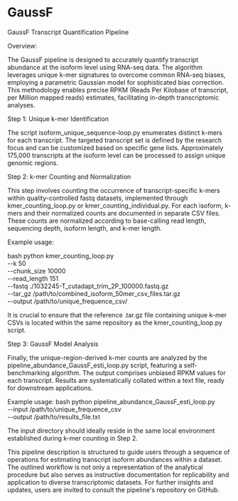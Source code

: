 # GaussF
GaussF Transcript Quantification Pipeline

Overview:

The GaussF pipeline is designed to accurately quantify transcript abundance at the isoform level using RNA-seq data. The algorithm leverages unique k-mer signatures to overcome common RNA-seq biases, employing a parametric Gaussian model for sophisticated bias correction. This methodology enables precise RPKM (Reads Per Kilobase of transcript, per Million mapped reads) estimates, facilitating in-depth transcriptomic analyses.

Step 1: Unique k-mer Identification

The script isoform_unique_sequence-loop.py enumerates distinct k-mers for each transcript. The targeted transcript set is defined by the research focus and can be customized based on specific gene lists. Approximately 175,000 transcripts at the isoform level can be processed to assign unique genomic regions.

Step 2: k-mer Counting and Normalization

This step involves counting the occurrence of transcript-specific k-mers within quality-controlled fastq datasets, implemented through kmer_counting_loop.py or kmer_counting_individual.py. For each isoform, k-mers and their normalized counts are documented in separate CSV files. These counts are normalized according to base-calling read length, sequencing depth, isoform length, and k-mer length.

Example usage:

bash
python kmer_counting_loop.py \
--k 50 \
--chunk_size 10000 \
--read_length 151 \
--fastq ./1032245-T_cutadapt_trim_2P_100000.fastq.gz \
--tar_gz /path/to/combined_isoform_50mer_csv_files.tar.gz \
--output /path/to/unique_frequence_csv/

It is crucial to ensure that the reference .tar.gz file containing unique k-mer CSVs is located within the same repository as the kmer_counting_loop.py script.

Step 3: GaussF Model Analysis

Finally, the unique-region-derived k-mer counts are analyzed by the pipeline_abundance_GaussF_esti_loop.py script, featuring a self-benchmarking algorithm. The output comprises unbiased RPKM values for each transcript. Results are systematically collated within a text file, ready for downstream applications.

Example usage:
bash
python pipeline_abundance_GaussF_esti_loop.py \
--input /path/to/unique_frequence_csv \
--output /path/to/results_file.txt

The input directory should ideally reside in the same local environment established during k-mer counting in Step 2.


This pipeline description is structured to guide users through a sequence of operations for estimating transcript isoform abundances within a dataset. The outlined workflow is not only a representation of the analytical procedure but also serves as instructive documentation for replicability and application to diverse transcriptomic datasets. For further insights and updates, users are invited to consult the pipeline's repository on GitHub.
